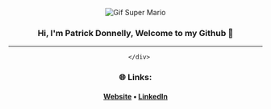 <div align="center">
  
![Gif Super Mario](https://github.com/PatrickDonnelly/PatrickDonnelly/blob/main/images/superMario.gif)

### Hi, I'm Patrick Donnelly, Welcome to my Github :wave:
    
__________________________________________________________________________
      </div>

### :globe_with_meridians: **Links:**

<div align="center">

#### [Website](https://patrickdonnelly.github.io/) • [LinkedIn](www.linkedin.com/in/patrickdonnellygames) 

</div>

<!--
**PatrickDonnelly/PatrickDonnelly** is a ✨ _special_ ✨ repository because its `README.md` (this file) appears on your GitHub profile.

[Website](https://patrickdonnelly.github.io/) . [LinkedIn](www.linkedin.com/in/patrickdonnellygames) 


Here are some ideas to get you started:

- 🔭 I’m currently working on ...
- 🌱 I’m currently learning ...
- 👯 I’m looking to collaborate on ...
- 🤔 I’m looking for help with ...
- 💬 Ask me about ...
- 📫 How to reach me: ...
- 😄 Pronouns: ...
- ⚡ Fun fact: ...
-->
